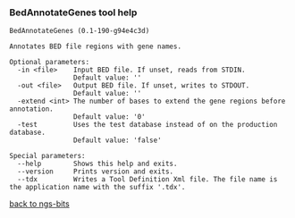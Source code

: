 ### BedAnnotateGenes tool help
	BedAnnotateGenes (0.1-190-g94e4c3d)
	
	Annotates BED file regions with gene names.
	
	Optional parameters:
	  -in <file>    Input BED file. If unset, reads from STDIN.
	                Default value: ''
	  -out <file>   Output BED file. If unset, writes to STDOUT.
	                Default value: ''
	  -extend <int> The number of bases to extend the gene regions before annotation.
	                Default value: '0'
	  -test         Uses the test database instead of on the production database.
	                Default value: 'false'
	
	Special parameters:
	  --help        Shows this help and exits.
	  --version     Prints version and exits.
	  --tdx         Writes a Tool Definition Xml file. The file name is the application name with the suffix '.tdx'.
	
[back to ngs-bits](https://github.com/marc-sturm/ngs-bits)
